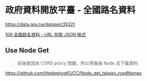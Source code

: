 # 政府資料開放平臺 - 全國路名資料

https://data.gov.tw/dataset/35321

[109 全國路名資料 - URL 存取 JSON 格式](https://od.moi.gov.tw/api/v1/rest/datastore/301000000A-000917-031)

## Use Node Get

> 前端會因為 CORS policy 問題，所以用後端 Node 去下載資料

https://github.com/HedgehogKUCC/Node_get_taiwan_roadNames
